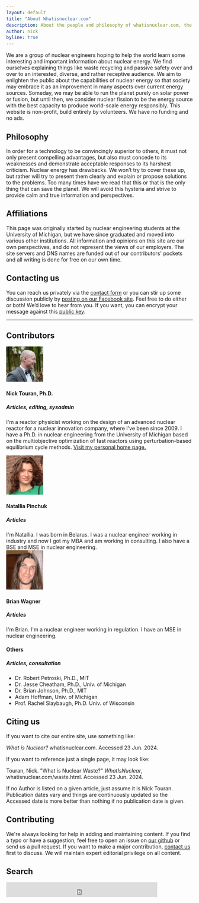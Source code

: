 ```yaml
---
layout: default
title: "About Whatisnuclear.com"
description: About the people and philosophy of whatisnuclear.com, the public education site about nuclear energy.
author: nick
byline: true
---
```

<div class="row">
<div class="col-md-8" markdown="1">


We are a group of nuclear engineers hoping to help the world learn some interesting and
important information about nuclear energy. We find ourselves explaining things like waste recycling
and passive safety over and over to an interested, diverse, and rather receptive audience. We aim to enlighten the
public about the capabilities of nuclear energy so that society may embrace it as an improvement in
many aspects over current energy sources. Someday, we may be able to run the planet purely on solar
power or fusion, but until then, we consider nuclear fission to be the energy source with the
best capacity to produce world-scale energy responsibly. This website is non-profit, build entirely
by volunteers. We have no funding and no ads.   

## Philosophy
In order for a technology to be convincingly superior to others, it must not only present compelling
advantages, but also must concede to its weaknesses and demonstrate acceptable responses to its
harshest criticism. Nuclear energy has drawbacks. We won&rsquo;t try to cover these up, but rather
will try to present them clearly and explain or propose solutions to the problems. Too many times
have we read that this or that is the only thing that can save the planet. We will avoid this
hysteria and strive to provide calm and true information and perspectives. 


## Affiliations
This page was originally started by nuclear engineering students at the University of Michigan, but
we have since graduated and moved into various other institutions. All information and opinions on
this site are our own perspectives, and do not represent the views of our employers. The site
servers and DNS names are funded out of our contributors' pockets and all writing is done for
free on our own time.

## Contacting us
You can reach us privately via the <a href="/contact.html">contact form</a> or you can stir up some
discussion publicly by <a
href="https://www.facebook.com/pages/Whatisnuclearcom/209141202434177">posting on our Facebook
site</a>. Feel free to do either or both! We&rsquo;d love to hear from you. If you want, you can
encrypt your message against this <a href="https://partofthething.com/nick-publickey.asc">public
key</a>. 

</div>
</div>
<hr/>

## Contributors
<div class="row">
<div class="col-md-8">
<div class="media">
<a class="media-left" href="#">
<img src="/img/nick_bowtie_rumps_wedding.jpg" alt="Nick Touran" title="Picture of Nick Touran" >
</a>
<div class="media-body" markdown="1">
<h4 class="media-heading">Nick Touran, Ph.D.</h4>
<h5>Articles, editing, sysadmin</h5>

I'm a reactor physicist working on the design of an advanced nuclear reactor for a nuclear
innovation company, where I&rsquo;ve been since 2009. I have a Ph.D. in nuclear engineering from the
University of Michigan based on the multiobjective optimization of fast reactors using
perturbation-based equilibrium cycle methods. <a href="https://partofthething.com">Visit my personal
home page.</a> 

</div>
</div>


<div class="media">
<a class="media-left" href="#">
<img src="/img/natallia.gif" alt="Natallia" title="Natallia" width="100"/> 
</a>
<div class="media-body" markdown="1">
<h4 class="media-heading">Natallia Pinchuk</h4>
<h5>Articles</h5>
I'm Natallia. I was born in Belarus. I was a nuclear engineer working in industry and now I got my
MBA and am working in consulting. I also have a BSE and MSE in nuclear engineering. 
</div>
</div>

<div class="media">
<a class="media-left" href="#">
<img src="/img/brian.gif" alt="Brian Wagner" title="Brian Wagner" width="100"/> 
</a>
<div class="media-body" markdown="1">
<h4 class="media-heading">Brian Wagner</h4>
<h5>Articles</h5>
I'm Brian. I'm a nuclear engineer working in regulation. I have an MSE in nuclear engineering.
</div>
</div>

<div class="media">
<a class="media-left" href="#">

</a>
<div class="media-body" markdown="1">
<h4 class="media-heading">Others</h4>
<h5>Articles, consultation</h5>

* Dr. Robert Petroski, Ph.D., MIT
* Dr. Jesse Cheatham, Ph.D., Univ. of Michigan
* Dr. Brian Johnson, Ph.D., MIT
* Adam Hoffman, Univ. of Michigan
* Prof. Rachel Slaybaugh, Ph.D. Univ. of Wisconsin

</div>
</div>
</div>
</div>
<div class="row"><div class="col-md-8" markdown="1">
 
## Citing us

If you want to cite our entire site, use something like:
<p class="bg-warning"><em>What is Nuclear?</em> whatisnuclear.com. Accessed 23 Jun. 2024.</p>

If you want to reference just a single page, it may look like:

<p class="bg-warning">Touran, Nick. &quot;What is Nuclear Waste?&quot; <em>WhatIsNuclear</em>, whatisnuclear.com/waste.html. Accessed 23 Jun. 2024.</p>

If no Author is listed on a given article, just assume it is Nick Touran. Publication dates vary and
things are continuously updated so the Accessed date is more better than nothing if no publication
date is given.

## Contributing

We're always looking for help in adding and maintaining content. If you find a typo or have a suggestion, feel free to open an issue on <a href="https://github.com/whatisnuclear">our github</a> or send us a pull request. If you want to make a major contribution, [contact us](contact.html) first to discuss. We will maintain expert editorial privilege on all content. 

## Search
<iframe src="https://duckduckgo.com/search.html?site=whatisnuclear.com&prefill=Search whatisnuclear.com" style="overflow:hidden;margin:0;padding:0;width:408px;height:40px;" frameborder="0"></iframe>
</div>
</div>

